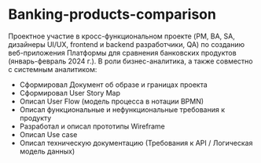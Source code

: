 # Banking-products-comparison
Проектное участие в кросс-функциональном проекте (PM, BA, SA, дизайнеры UI/UX, frontend и backend разработчики, QA) по созданию веб-приложения Платформы для сравнения банковских продуктов (январь-февраль 2024 г.). 
В роли бизнес-аналитика, а также совместно с системным аналитиком:
- Сформировал Документ об образе и границах проекта
- Сформировал User Story Map
- Описал User Flow (модель процесса в нотации BPMN)
- Описал функциональные и нефункциональные требования к продукту
- Разработал и описал прототипы Wireframe
- Описал Use case
- Описал техническую документацию (Требования к API / Логическая модель данных)
